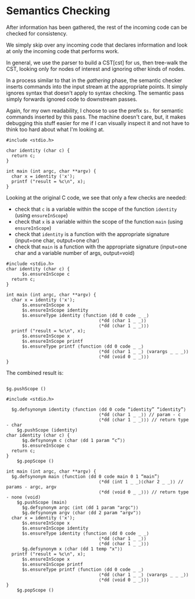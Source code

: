 # Semantics Checking
After information has been gathered, the rest of the incoming code can be checked for consistency.

We simply skip over any incoming code that declares information and look at only the incoming code that performs work.

In general, we use the parser to build a CST[cst] for us, then tree-walk the CST, looking only for nodes of interest and ignoring other kinds of nodes.

[^cst]: A CST - Concrete Syntax Tree - is the culled version of the more general AST - Abstract Syntax Tree.  The AST defines all of the *possibilities*, whereas the CST represents what is really there and discards possibilities that weren't needed.  Notably, an AST might contain nodes that say something like "one or more of this type of thing", whereas the CST has exactly one node for each thing that was actually found in the input.  A CST doesn't contain generalizations like "one of more of".

In a process similar to that in the *gathering* phase, the semantic checker inserts commands into the input stream at the appropriate points.  It simply ignores syntax that doesn't apply to syntax checking.  The semantic pass simply forwards ignored code to downstream passes.

Again, for my own readability, I choose to use the prefix `$s.` for semantic commands inserted by this pass.  The machine doesn't care, but, it makes debugging this stuff easier for me if I can visually inspect it and not have to think too hard about what I'm looking at.

```
#include <stdio.h>

char identity (char c) {
  return c;
}  

int main (int argc, char **argv) {
  char x = identity ('x');
  printf ("result = %c\n", x);
}
```

Looking at the original C code, we see that only a few checks are needed:
- check that `c` is a variable within the scope of the function `identity` (using `ensureInScope`)
- check that `x` is a variable within the scope of the function `main` (using `ensureInScope`)
- check that `identity` is a function with the appropriate signature (input=one char, output=one char)
- check that `main` is a function with the appropriate signature (input=one char and a variable number of args, output=void)

```
#include <stdio.h>
char identity (char c) {
      $s.ensureInScope c
  return c;
}  

int main (int argc, char **argv) {
  char x = identity ('x');
      $s.ensureInScope x
      $s.ensureInScope identity
      $s.ensureType identity ⟨function ⟨dd 0 code _ _⟩ 
                                   ⟨*dd ⟨char 1 _ _⟩⟩
                                   ⟨*dd ⟨char 1 _ _⟩⟩⟩
  printf ("result = %c\n", x);
      $s.ensureInScope x
      $s.ensureInScope printf
      $s.ensureType printf ⟨function ⟨dd 0 code _ _⟩ 
                                   ⟨*dd ⟨char 1 _ _⟩ ⟨varargs _ _ _⟩⟩
                                   ⟨*dd ⟨void 0 _ _⟩⟩⟩
}

```

The combined result is:
```

$g.pushScope ()

#include <stdio.h>

  $g.defsynonym identity ⟨function ⟨dd 0 code “identity” “identity”⟩ 
                                   ⟨*dd ⟨char 1 _ _⟩⟩ // param - c
                                   ⟨*dd ⟨char 1 _ _⟩⟩⟩ // return type - char
    $g.pushScope (identity)
char identity (char c) {
      $g.defsynonym c ⟨char ⟨dd 1 param “c”⟩⟩
      $s.ensureInScope c
  return c;
}  
    $g.popScope ()

int main (int argc, char **argv) {
  $g.defsynonym main ⟨function ⟨dd 0 code main 0 1 “main”⟩
                                   ⟨*dd ⟨int 1 _ _⟩⟨char 2 _ _⟩⟩ // params - argc, argv
                                   ⟨*dd ⟨void 0 _ _⟩⟩⟩ // return type - none (void)
    $g.pushScope (main)
      $g.defsynonym argc ⟨int ⟨dd 1 param "argc"⟩⟩
      $g.defsynonym argv ⟨char ⟨dd 2 param "argv"⟩⟩
  char x = identity ('x');
      $s.ensureInScope x
      $s.ensureInScope identity
      $s.ensureType identity ⟨function ⟨dd 0 code _ _⟩ 
                                   ⟨*dd ⟨char 1 _ _⟩⟩
                                   ⟨*dd ⟨char 1 _ _⟩⟩⟩
      $g.defsynonym x ⟨char ⟨dd 1 temp "x"⟩⟩
  printf ("result = %c\n", x);
      $s.ensureInScope x
      $s.ensureInScope printf
      $s.ensureType printf ⟨function ⟨dd 0 code _ _⟩ 
                                   ⟨*dd ⟨char 1 _ _⟩ ⟨varargs _ _ _⟩⟩
                                   ⟨*dd ⟨void 0 _ _⟩⟩⟩
}
    $g.popScope ()

```
